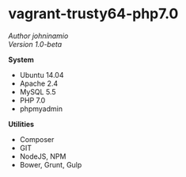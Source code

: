 # vagrant-trusty64-php7.0
*Author johninamio*  
*Version 1.0-beta*

**System**
- Ubuntu 14.04
- Apache 2.4
- MySQL 5.5
- PHP 7.0
- phpmyadmin

**Utilities**
- Composer
- GIT
- NodeJS, NPM
- Bower, Grunt, Gulp